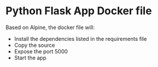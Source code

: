 # Python Flask App Docker file
Based on Alpine, the docker file will:
- Install the dependencies listed in the requirements file 
- Copy the source 
- Expose the port 5000
- Start the app

